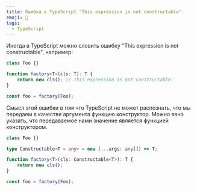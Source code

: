 ```yaml
---
title: Ошибка в TypeScript "This expression is not constructable"
emoji: 🤔
tags:
  - TypeScript
---
```


Иногда в TypeScript можно словить ошибку "This expression is not constructable", например:

```typescript
class Foo {}

function factory<T>(cls: T): T {
    return new cls(); // This expression is not constructable.
}

const foo = factory(Foo);
```

Смысл этой ошибки в том что TypeScript не может распознать, что мы передаем в качестве аргумента функцию конструктор. 
Можно явно указать, что передаваемое нами значение является функцией конструктором.

```typescript
class Foo {}

type Constructable<T = any> = new (...args: any[]) => T;

function factory<T>(cls: Constructable<T>): T {
    return new cls();
}

const foo = factory(Foo);
```
